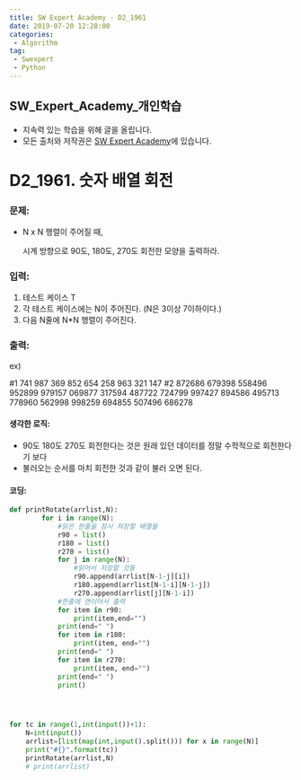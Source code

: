 ```yaml
---
title: SW Expert Academy - D2_1961
date: 2019-07-20 12:28:00
categories:
 - Algorithm
tag:
 - Swexpert
 - Python
---
```


## SW_Expert_Academy_개인학습

- 지속력 있는 학습을 위해 글을 올립니다.
- 모든 출처와 저작권은 [SW Expert Academy][출처]에 있습니다.



# D2_1961. 숫자 배열 회전 

### 문제:

- N x N 행렬이 주어질 때,

  시계 방향으로 90도, 180도, 270도 회전한 모양을 출력하라.  

### 입력:

1. 테스트 케이스 T
2. 각 테스트 케이스에는 N이 주어진다.    (N은 3이상 7이하이다.)
3. 다음 N줄에 N*N 행렬이 주어진다.



### 출력:

ex)

#1
741 987 369
852 654 258
963 321 147
#2
872686 679398 558496
952899 979157 069877
317594 487722 724799
997427 894586 495713
778960 562998 998259
694855 507496 686278



#### 생각한 로직:

- 90도 180도 270도 회전한다는 것은 원래 있던 데이터를 정말 수학적으로 회전한다기 보다
- 불러오는 순서를 마치 회전한 것과 같이 불러 오면 된다.



#### 코딩:

```python
def printRotate(arrlist,N):
        for i in range(N):
            #읽은 한줄을 잠시 저장할 배열들
            r90 = list()
            r180 = list()
            r270 = list()
            for j in range(N):
                #읽어서 저장할 것들
                r90.append(arrlist[N-1-j][i])
                r180.append(arrlist[N-1-i][N-1-j])
                r270.append(arrlist[j][N-1-i])
            #한줄에 연이어서 출력
            for item in r90:
                print(item,end="")
            print(end=" ")
            for item in r180:
                print(item, end="")
            print(end=" ")
            for item in r270:
                print(item, end="")
            print(end=" ")
            print()




for tc in range(1,int(input())+1):
    N=int(input())
    arrlist=[list(map(int,input().split())) for x in range(N)]
    print("#{}".format(tc))
    printRotate(arrlist,N)
    # print(arrlist)
```



[출처]: https://www.swexpertacademy.com/